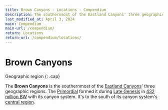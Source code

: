 ```yaml
---
title: Brown Canyons - Locations - Compendium
description: The southernmost of the Eastland Canyons' three geographic regions
last_modified_at: April 3, 2024
main: Compendium
main-url: /compendium/
return: Locations
return-url: /compendium/locations/
---
```


# Brown Canyons
Geographic region
{: .cap}

The **Brown Canyons** is the southernmost of the [Eastland Canyons](/compendium/locations/eastland-canyons/)' three geographic regions. The [Primordial](/compendium/creatures/primordial/) formed it during [Late Genesis](/compendium/events/genesis/#late-genesis) in [432 million BW](/compendium/events/genesis/#432-million-bw) with its canyon system. It's to the south of its canyon system's [central region](/compendium/locations/orange-canyons/).